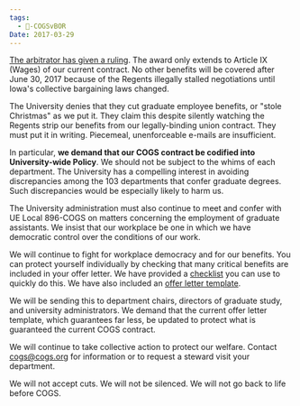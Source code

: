 ```yaml
---
tags:
  - 🥊-COGSvBOR
Date: 2017-03-29
---
```

 [The arbitrator has given a ruling](https://drive.google.com/file/d/0B6ynSIul_QywaXJqbVpJWF82MGs/view?usp=sharing). The award only extends to Article IX (Wages) of our current contract. No other benefits will be covered after June 30, 2017 because of the Regents illegally stalled negotiations until Iowa's collective bargaining laws changed.

The University denies that they cut graduate employee benefits, or "stole Christmas" as we put it. They claim this despite silently watching the Regents strip our benefits from our legally-binding union contract. They must put it in writing. Piecemeal, unenforceable e-mails are insufficient.

In particular, **we demand that our COGS contract be codified into University-wide Policy**. We should not be subject to the whims of each department. The University has a compelling interest in avoiding discrepancies among the 103 departments that confer graduate degrees. Such discrepancies would be especially likely to harm us.

The University administration must also continue to meet and confer with UE Local 896-COGS on matters concerning the employment of graduate assistants. We insist that our workplace be one in which we have democratic control over the conditions of our work.

We will continue to fight for workplace democracy and for our benefits. You can protect yourself individually by checking that many critical benefits are included in your offer letter. We have provided a [checklist](https://docs.google.com/spreadsheets/d/1DL42oeGgefUAQeNxN23HI8NMZnEcwkaJe2tSn8NFrAc/edit#gid=0) you can use to quickly do this. We have also included an [offer letter template](https://docs.google.com/document/d/1J7A8pQCezarfCewhg_xo-V3lvSqgEJ0NQ8v0WwH6AiQ/edit).

We will be sending this to department chairs, directors of graduate study, and university administrators. We demand that the current offer letter template, which guarantees far less, be updated to protect what is guaranteed the current COGS contract.

We will continue to take collective action to protect our welfare. Contact [cogs@cogs.org](mailto:cogs@cogs.org) for information or to request a steward visit your department.

We will not accept cuts. We will not be silenced. We will not go back to life before COGS.